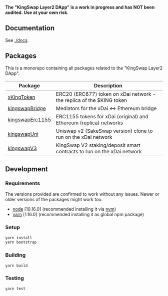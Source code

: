 **The "KingSwap Layer2 DApp" is a work in progress and has NOT been audited. Use at your own risk.**

## Documentation
See [./docs](https://gihub.com/KingLuigy/KingSwap_V3/tree/master/docs).

## Packages

This is a monorepo containing all packages related to the "KingSwap Layer2 DApp".

| Package                                                                          | Description                                                                    |
|----------------------------------------------------------------------------------|--------------------------------------------------------------------------------|
| [xKingToken](https://gihub.com/KingLuigy/KingSwap_V3/tree/master/packages/xKingToken/ ) | ERC20 (ERC677) token on xDai network - the replica of the \$KING token |
| [kingswapBridge](https://gihub.com/KingLuigy/KingSwap_V3/tree/master/packages/kingswapBridge/ ) | Mediators for the xDai <-> Ethereum bridge |
| [kingswapErc1155](https://gihub.com/KingLuigy/KingSwap_V3/tree/master/packages/kingswapErc1155/ ) | ERC1155 tokens for xDai (original) and Ethereum (replica) networks |
| [kingswapUni](https://gihub.com/KingLuigy/KingSwap_V3/tree/master/packages/kingswapUni/ ) | Uniswap v2 (SakeSwap version) clone to run on the xDai network |
| [kingswapV3](https://gihub.com/KingLuigy/KingSwap_V3/tree/master/packages/kingswapV3/ ) | KingSwap V2 staking/deposit smart contracts to run on the xDai network |

## Development
### Requirements
The versions provided are confirmed to work without any issues. Newer or older versions of the packages might work too.
- [node](https://nodejs.org/en/) [10.16.0] (recommended installing it via [nvm](https://github.com/nvm-sh/nvm))
- [yarn](https://yarnpkg.com/) [1.16.0] (recommended installing it as global npm package)

### Setup
```sh
yarn install
yarn bootstrap
```

### Building
```sh
yarn build
```

### Testing
```sh
yarn test
```
